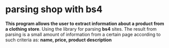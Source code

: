 # parsing shop with bs4


**This program allows the user to extract information about a product from a clothing store**. 
Using the library for parsing **bs4** sites. The result from parsing is a small amount of information from a certain page according to such criteria as: **name, price, product description**
